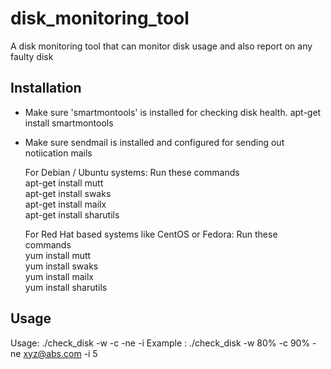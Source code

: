 # disk_monitoring_tool

A disk monitoring tool that can monitor disk usage and also report on any faulty disk

## Installation
- Make sure 'smartmontools' is installed for checking disk health.
apt-get install smartmontools <br />

- Make sure sendmail is installed and configured for sending out notiication mails 

	For Debian / Ubuntu systems: Run these commands <br />
	apt-get install mutt <br />
	apt-get install swaks <br />
	apt-get install mailx <br />
	apt-get install sharutils <br />
        
	For Red Hat based systems like CentOS or Fedora: Run these commands <br />
	yum install mutt <br />
	yum install swaks <br />
	yum install mailx <br />
	yum install sharutils <br />

## Usage

Usage: ./check_disk -w -c -ne -i
Example : ./check_disk -w 80% -c 90% -ne xyz@abs.com -i 5

